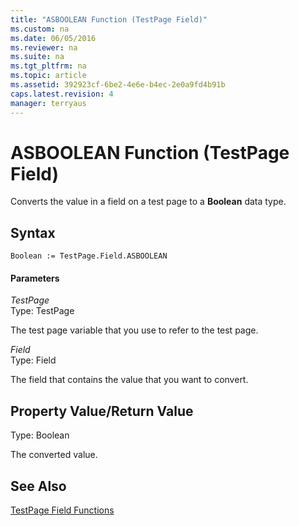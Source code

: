 ```yaml
---
title: "ASBOOLEAN Function (TestPage Field)"
ms.custom: na
ms.date: 06/05/2016
ms.reviewer: na
ms.suite: na
ms.tgt_pltfrm: na
ms.topic: article
ms.assetid: 392923cf-6be2-4e6e-b4ec-2e0a9fd4b91b
caps.latest.revision: 4
manager: terryaus
---
```

# ASBOOLEAN Function (TestPage Field)
Converts the value in a field on a test page to a **Boolean** data type.  
  
## Syntax  
  
```  
Boolean := TestPage.Field.ASBOOLEAN  
```  
  
#### Parameters  
 *TestPage*  
 Type: TestPage  
  
 The test page variable that you use to refer to the test page.  
  
 *Field*  
 Type: Field  
  
 The field that contains the value that you want to convert.  
  
## Property Value\/Return Value  
 Type: Boolean  
  
 The converted value.  
  
## See Also  
 [TestPage Field Functions](TestPage-Field-Functions.md)